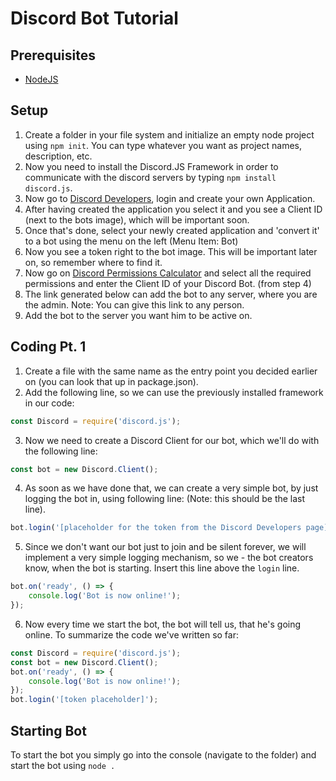 # Discord Bot Tutorial
## Prerequisites
- [NodeJS](https://nodejs.org/en/download/)

## Setup
1. Create a folder in your file system and initialize an empty node project using `npm init`. You can type whatever you want as project names, description, etc.
2. Now you need to install the Discord.JS Framework in order to communicate with the discord servers by typing `npm install discord.js`.
3. Now go to [Discord Developers](https://discord.com/developers/applications), login and create your own Application.
4. After having created the application you select it and you see a Client ID (next to the bots image), which will be important soon.
5. Once that's done, select your newly created application and 'convert it' to a bot using the menu on the left (Menu Item: Bot)
6. Now you see a token right to the bot image. This will be important later on, so remember where to find it.
7. Now go on [Discord Permissions Calculator](https://discordapi.com/permissions.html) and select all the required permissions and enter the Client ID of your Discord Bot. (from step 4)
8. The link generated below can add the bot to any server, where you are the admin. Note: You can give this link to any person.
9. Add the bot to the server you want him to be active on.

## Coding Pt. 1
1. Create a file with the same name as the entry point you decided earlier on (you can look that up in package.json).
2. Add the following line, so we can use the previously installed framework in our code:
```js
const Discord = require('discord.js');
```
3. Now we need to create a Discord Client for our bot, which we'll do with the following line:
```js
const bot = new Discord.Client();
```
4. As soon as we have done that, we can create a very simple bot, by just logging the bot in, using following line: (Note: this should be the last line).
```js
bot.login('[placeholder for the token from the Discord Developers page]');
```
5. Since we don't want our bot just to join and be silent forever, we will implement a very simple logging mechanism, so we - the bot creators know, when the bot is starting. Insert this line above the `login` line.
```js
bot.on('ready', () => {
    console.log('Bot is now online!');
});
```
6. Now every time we start the bot, the bot will tell us, that he's going online. To summarize the code we've written so far:
```js
const Discord = require('discord.js');
const bot = new Discord.Client();
bot.on('ready', () => {
    console.log('Bot is now online!');
});
bot.login('[token placeholder]');
```

## Starting Bot
To start the bot you simply go into the console (navigate to the folder) and start the bot using `node .`
